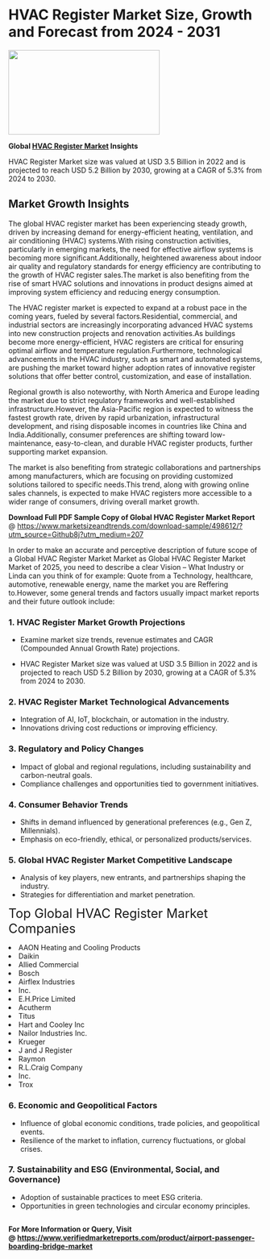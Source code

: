 <H1>HVAC Register Market Size, Growth and Forecast from 2024 - 2031</H1><img class="aligncenter size-medium wp-image-584254" src="https://thirdeyenews.in/wp-content/uploads/2024/09/Global-Market-Research-300x168.jpeg" alt="" width="300" height="168" /><p><strong>Global&nbsp;<a href="https://www.marketsizeandtrends.com/download-sample/498612/?utm_source=Github8j?utm_medium=207">HVAC Register Market</a> Insights</strong></p><p>HVAC Register Market size was valued at USD 3.5 Billion in 2022 and is projected to reach USD 5.2 Billion by 2030, growing at a CAGR of 5.3% from 2024 to 2030.</p><p><h2>Market Growth Insights</h2> <p>The global HVAC register market has been experiencing steady growth, driven by increasing demand for energy-efficient heating, ventilation, and air conditioning (HVAC) systems.With rising construction activities, particularly in emerging markets, the need for effective airflow systems is becoming more significant.Additionally, heightened awareness about indoor air quality and regulatory standards for energy efficiency are contributing to the growth of HVAC register sales.The market is also benefiting from the rise of smart HVAC solutions and innovations in product designs aimed at improving system efficiency and reducing energy consumption.</p> <p>The HVAC register market is expected to expand at a robust pace in the coming years, fueled by several factors.Residential, commercial, and industrial sectors are increasingly incorporating advanced HVAC systems into new construction projects and renovation activities.As buildings become more energy-efficient, HVAC registers are critical for ensuring optimal airflow and temperature regulation.Furthermore, technological advancements in the HVAC industry, such as smart and automated systems, are pushing the market toward higher adoption rates of innovative register solutions that offer better control, customization, and ease of installation.</p> <p>Regional growth is also noteworthy, with North America and Europe leading the market due to strict regulatory frameworks and well-established infrastructure.However, the Asia-Pacific region is expected to witness the fastest growth rate, driven by rapid urbanization, infrastructural development, and rising disposable incomes in countries like China and India.Additionally, consumer preferences are shifting toward low-maintenance, easy-to-clean, and durable HVAC register products, further supporting market expansion.</p> <p>The market is also benefiting from strategic collaborations and partnerships among manufacturers, which are focusing on providing customized solutions tailored to specific needs.This trend, along with growing online sales channels, is expected to make HVAC registers more accessible to a wider range of consumers, driving overall market growth.</p> <p><span class=""><strong>Download Full PDF Sample Copy of Global HVAC Register Market Report</strong> @ <a href="https://www.marketsizeandtrends.com/download-sample/498612/?utm_source=Github8j?utm_medium=207" target="_blank">https://www.marketsizeandtrends.com/download-sample/498612/?utm_source=Github8j?utm_medium=207</a></span></p><p>In order to make an accurate and perceptive description of future scope of a Global&nbsp;HVAC Register Market Market as Global&nbsp;HVAC Register Market Market of 2025, you need to describe a clear Vision &ndash; What Industry or Linda can you think of for example: Quote from a Technology, healthcare, automotive, renewable energy, name the market you are Reffering to.However, some general trends and factors usually impact market reports and their future outlook include:</p><h3>1.&nbsp;<strong>HVAC Register Market Growth Projections</strong></h3><ul><li>Examine market size trends, revenue estimates and CAGR (Compounded Annual Growth Rate) projections.</li><li><p>HVAC Register Market size was valued at USD 3.5 Billion in 2022 and is projected to reach USD 5.2 Billion by 2030, growing at a CAGR of 5.3% from 2024 to 2030.</p></li></ul><h3>2.&nbsp;<strong>HVAC Register Market Technological Advancements</strong></h3><ul><li>Integration of AI, IoT, blockchain, or automation in the industry.</li><li>Innovations driving cost reductions or improving efficiency.</li></ul><h3>3.&nbsp;<strong>Regulatory and Policy Changes</strong></h3><ul><li>Impact of global and regional regulations, including sustainability and carbon-neutral goals.</li><li>Compliance challenges and opportunities tied to government initiatives.</li></ul><h3>4.&nbsp;<strong>Consumer Behavior Trends</strong></h3><ul><li>Shifts in demand influenced by generational preferences (e.g., Gen Z, Millennials).</li><li>Emphasis on eco-friendly, ethical, or personalized products/services.</li></ul><h3>5.&nbsp;<strong>Global HVAC Register Market Competitive Landscape</strong></h3><ul><li>Analysis of key players, new entrants, and partnerships shaping the industry.</li><li>Strategies for differentiation and market penetration.</li></ul><p data-pm-slice="1 1 []"><span style="color: inherit; font-family: inherit; font-size: 25px;">Top Global HVAC Register Market Companies</span></p><div class="" data-test-id=""><p><li>AAON Heating and Cooling Products</li><li> Daikin</li><li> Allied Commercial</li><li> Bosch</li><li> Airflex Industries</li><li> Inc.</li><li> E.H.Price Limited</li><li> Acutherm</li><li> Titus</li><li> Hart and Cooley Inc</li><li> Nailor Industries Inc.</li><li> Krueger</li><li> J and J Register</li><li> Raymon</li><li> R.L.Craig Company</li><li> Inc.</li><li> Trox</li></p></div><h3>6.&nbsp;<strong>Economic and Geopolitical Factors</strong></h3><ul><li>Influence of global economic conditions, trade policies, and geopolitical events.</li><li>Resilience of the market to inflation, currency fluctuations, or global crises.</li></ul><h3>7.&nbsp;<strong>Sustainability and ESG (Environmental, Social, and Governance)</strong></h3><ul><li>Adoption of sustainable practices to meet ESG criteria.</li><li>Opportunities in green technologies and circular economy principles.</li></ul><h2><strong style="font-size: 14px;">For More Information or Query, Visit @&nbsp;</strong><a style="background-color: #ffffff; font-size: 14px;" href="https://www.marketsizeandtrends.com/report/hvac-register-market/" target="_blank">https://www.verifiedmarketreports.com/product/airport-passenger-boarding-bridge-market</a></h2>
